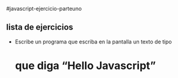 #javascript-ejercicio-parteuno

## lista de ejercicios
- Escribe un programa que escriba en la pantalla un texto de tipo <h1> que diga “Hello Javascript”